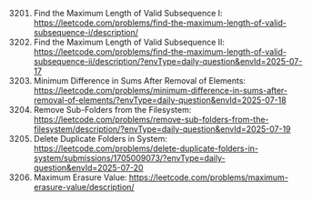  3201. Find the Maximum Length of Valid Subsequence I: https://leetcode.com/problems/find-the-maximum-length-of-valid-subsequence-i/description/
 3202. Find the Maximum Length of Valid Subsequence II: https://leetcode.com/problems/find-the-maximum-length-of-valid-subsequence-ii/description/?envType=daily-question&envId=2025-07-17
2163. Minimum Difference in Sums After Removal of Elements: https://leetcode.com/problems/minimum-difference-in-sums-after-removal-of-elements/?envType=daily-question&envId=2025-07-18
1233. Remove Sub-Folders from the Filesystem: https://leetcode.com/problems/remove-sub-folders-from-the-filesystem/description/?envType=daily-question&envId=2025-07-19
1948. Delete Duplicate Folders in System: https://leetcode.com/problems/delete-duplicate-folders-in-system/submissions/1705009073/?envType=daily-question&envId=2025-07-20
1695. Maximum Erasure Value: https://leetcode.com/problems/maximum-erasure-value/description/
